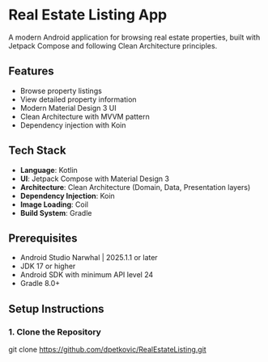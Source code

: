 # Real Estate Listing App

A modern Android application for browsing real estate properties, built with Jetpack Compose and following Clean Architecture principles.

## Features

- Browse property listings
- View detailed property information
- Modern Material Design 3 UI
- Clean Architecture with MVVM pattern
- Dependency injection with Koin

## Tech Stack

- **Language**: Kotlin
- **UI**: Jetpack Compose with Material Design 3
- **Architecture**: Clean Architecture (Domain, Data, Presentation layers)
- **Dependency Injection**: Koin
- **Image Loading**: Coil
- **Build System**: Gradle

## Prerequisites

- Android Studio Narwhal | 2025.1.1 or later
- JDK 17 or higher
- Android SDK with minimum API level 24
- Gradle 8.0+

## Setup Instructions

### 1. Clone the Repository
git clone https://github.com/dpetkovic/RealEstateListing.git
